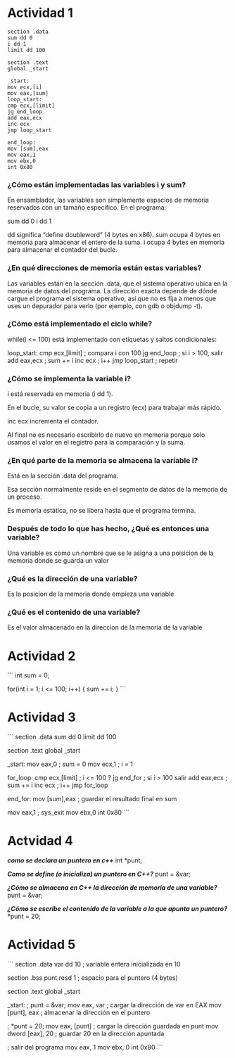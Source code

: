 # Actividad 1
```
section .data
sum dd 0
i dd 1
limit dd 100

section .text
global _start

_start:
mov ecx,[i]
mov eax,[sum]
loop_start:
cmp ecx,[limit]
jg end_loop
add eax,ecx
inc ecx
jmp loop_start

end_loop:
mov [sum],eax
mov eax,1
mov ebx,0
int 0x80
```

### ¿Cómo están implementadas las variables i y sum?

En ensamblador, las variables son simplemente espacios de memoria reservados con un tamaño específico.
En el programa:

sum dd 0
i dd 1

dd significa “define doubleword” (4 bytes en x86).
sum ocupa 4 bytes en memoria para almacenar el entero de la suma.
i ocupa 4 bytes en memoria para almacenar el contador del bucle.

### ¿En qué direcciones de memoria están estas variables?

Las variables están en la sección .data, que el sistema operativo ubica en la memoria de datos del programa.
La dirección exacta depende de dónde cargue el programa el sistema operativo, así que no es fija a menos que uses un depurador para verlo (por ejemplo, con gdb o objdump -t).

### ¿Cómo está implementado el ciclo while?

while(i <= 100) está implementado con etiquetas y saltos condicionales:

loop_start:
cmp ecx,[limit]  ; compara i con 100
jg end_loop      ; si i > 100, salir
add eax,ecx      ; sum += i
inc ecx          ; i++
jmp loop_start   ; repetir

###  ¿Cómo se implementa la variable i?

i está reservada en memoria (i dd 1).

En el bucle, su valor se copia a un registro (ecx) para trabajar más rápido.

inc ecx incrementa el contador.

Al final no es necesario escribirlo de nuevo en memoria porque solo usamos el valor en el registro para la comparación y la suma.

### ¿En qué parte de la memoria se almacena la variable i?

Está en la sección .data del programa.

Esa sección normalmente reside en el segmento de datos de la memoria de un proceso.

Es memoria estática, no se libera hasta que el programa termina.

### Después de todo lo que has hecho, ¿Qué es entonces una variable?

Una variable es como un nombre que se le asigna a una poisicion de la memoria donde se guarda un valor 

### ¿Qué es la dirección de una variable?

Es la posicion de la memoria donde empieza una variable 

###  ¿Qué es el contenido de una variable?

Es el valor almacenado en la direccion de la memoria de la variable

# Actividad 2 
´´´
int sum = 0;

for(int i = 1; i <= 100; i++) {
    sum += i;
}
´´´

# Actividad 3

´´´
section .data
sum dd 0
limit dd 100

section .text
global _start

_start:
mov eax,0        ; sum = 0
mov ecx,1        ; i = 1

for_loop:
cmp ecx,[limit]  ; i <= 100 ?
jg end_for       ; si i > 100 salir
add eax,ecx      ; sum += i
inc ecx          ; i++
jmp for_loop

end_for:
mov [sum],eax    ; guardar el resultado final en sum

mov eax,1        ; sys_exit
mov ebx,0
int 0x80
´´´

# Actvidad 4

***como se declara un puntero en c++*** 
int *punt;

***Como se define (o inicializa) un puntero en C++?***
punt  = &var; 

***¿Cómo se almacena en C++ la dirección de memoria de una variable?***
punt = &var; 

***¿Cómo se escribe el contenido de la variable a la que apunta un puntero?***
*punt = 20; 

# Actividad 5
´´´
section .data
var dd 10        ; variable entera inicializada en 10

section .bss
punt resd 1      ; espacio para el puntero (4 bytes)

section .text
global _start

_start:
; punt = &var;
mov eax, var     ; cargar la dirección de var en EAX
mov [punt], eax  ; almacenar la dirección en el puntero

; *punt = 20;
mov eax, [punt]  ; cargar la dirección guardada en punt
mov dword [eax], 20  ; guardar 20 en la dirección apuntada

; salir del programa
mov eax, 1
mov ebx, 0
int 0x80
´´´



